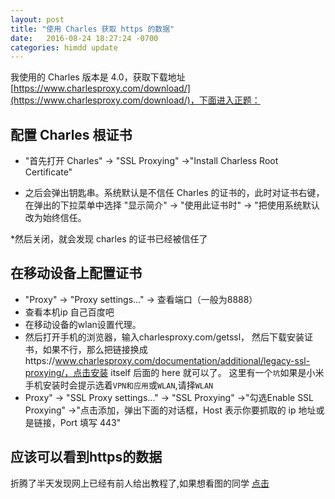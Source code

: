 ```yaml
---
layout: post
title: "使用 Charles 获取 https 的数据"
date:   2016-08-24 18:27:24 -0700
categories: himdd update
---
```


我使用的 Charles 版本是 4.0，获取下载地址[https://www.charlesproxy.com/download/](https://www.charlesproxy.com/download/)，下面进入正题：

## 配置 Charles 根证书

* "首先打开 Charles" -> "SSL Proxying" ->"Install Charless Root Certificate"

* 之后会弹出钥匙串。系统默认是不信任 Charles 的证书的，此时对证书右键，在弹出的下拉菜单中选择 "显示简介" -> "使用此证书时" -> "把使用系统默认改为始终信任。
 
*然后关闭，就会发现 charles 的证书已经被信任了

## 在移动设备上配置证书
* "Proxy" -> "Proxy settings..." -> 查看端口（一般为8888）
* 查看本机ip 自己百度吧
* 在移动设备的wlan设置代理。
* 然后打开手机的浏览器，输入charlesproxy.com/getssl， 然后下载安装证书，如果不行，那么把链接换成https://www.charlesproxy.com/documentation/additional/legacy-ssl-proxying/，点击安装 itself 后面的 here 就可以了。 这里有一个`坑`如果是小米手机安装时会提示选着`VPN和应用`或`WLAN`,请择`WLAN`
* Proxy" -> "SSL Proxy settings..." -> "SSL Proxying" ->"勾选Enable SSL Proxying" ->"点击添加，弹出下面的对话框，Host 表示你要抓取的 ip 地址或是链接，Port 填写 443"

## 应该可以看到https的数据
 折腾了半天发现网上已经有前人给出教程了,如果想看图的同学 [点击](http://www.jianshu.com/p/235bc6c3ca77)
